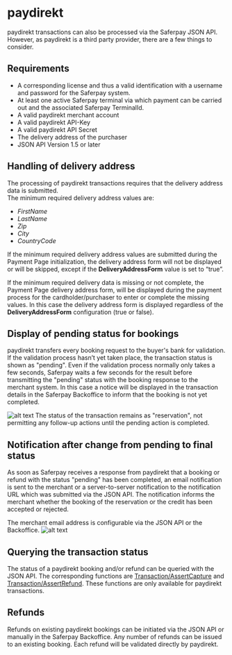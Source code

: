 # paydirekt

paydirekt transactions can also be processed via the Saferpay JSON API. However, as paydirekt is a third party provider, there are a few things to consider.

## <a name="pd-requirement"></a> Requirements

* A corresponding license and thus a valid identification with a username and password for the Saferpay system.
* At least one active Saferpay terminal via which payment can be carried out and the associated Saferpay TerminalId.
*	A valid paydirekt merchant account
*	A valid paydirekt API-Key 
*	A valid paydirekt API Secret
*	The delivery address  of the purchaser
*	JSON API Version 1.5 or later 

## <a name="pd-address"></a> Handling of delivery address
The processing of paydirekt transactions requires that the delivery address data is submitted.  
The minimum required delivery address values are: 
*	_FirstName_
*	_LastName_
*	_Zip_
*	_City_
*	_CountryCode_

If the minimum required delivery address values are submitted during the Payment Page initialization, the delivery address form will not be displayed or will be skipped, except if the **DeliveryAddressForm** value is set to “true”.  

If the minimum required delivery data is missing or not complete, the Payment Page delivery address form, will be displayed during the payment process for the cardholder/purchaser to enter or complete the missing values. In this case the delivery address form is displayed regardless of the **DeliveryAddressForm** configuration (true or false).
## <a name="pd-pending"></a> Display of pending status for bookings
paydirekt transfers every booking request to the buyer's bank for validation. If the validation process hasn’t yet taken place, the transaction status is shown as "pending". Even if the validation process normally only takes a few seconds, Saferpay waits a few seconds for the result before transmitting the "pending" status with the booking response to the merchant system.
In this case a notice will be displayed in the transaction details in the Saferpay Backoffice to inform that the booking is not yet completed.  
 
![alt text](https://raw.githubusercontent.com/saferpay/sndbx/master/images/paydirekt_pend.PNG "paydirekt pending Backoffice")
The status of the transaction remains as "reservation", not permitting any follow-up actions until the pending action is completed.
## <a name="pd-note"></a>Notification after change from pending to final status
As soon as Saferpay receives a response from paydirekt that a booking or refund with the status "pending"  has been completed, an email notification is sent to the merchant or a server-to-server notification to the notification URL which was submitted via the JSON API. The notification informs the merchant whether the booking of the reservation or the credit has been accepted or rejected.  

The merchant email address is configurable via the JSON API or the Backoffice.
![alt text](https://raw.githubusercontent.com/saferpay/sndbx/master/images/paydirekt_email.PNG "paydirekt email Backoffice")

## <a name="pd-query"></a> Querying the transaction status
The status of a paydirekt booking and/or refund can be queried with the JSON API.  The corresponding functions are [Transaction/AssertCapture](http://saferpay.github.io/jsonapi/index.html#Payment_v1_Transaction_AssertCapture) and [Transaction/AssertRefund](http://saferpay.github.io/jsonapi/index.html#Payment_v1_Transaction_AssertRefund). These functions are only available for paydirekt transactions.

## <a name="pd-refund"></a> Refunds 
Refunds on existing paydirekt bookings can be initiated via the JSON API or manually in the Saferpay Backoffice. Any number of refunds can be issued to an existing booking. Each refund will be validated directly by paydirekt.
